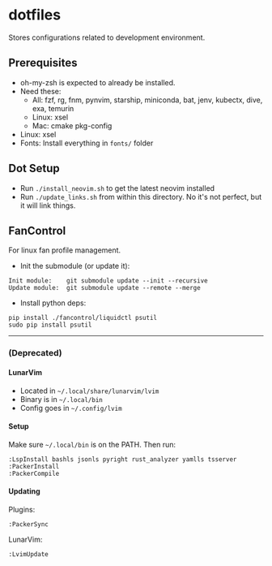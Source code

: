 # dotfiles
Stores configurations related to development environment.

## Prerequisites
- oh-my-zsh is expected to already be installed.
- Need these: 
  - All: fzf, rg, fnm, pynvim, starship, miniconda, bat, jenv, kubectx, dive, exa, temurin
  - Linux: xsel
  - Mac: cmake pkg-config
- Linux: xsel
- Fonts: Install everything in `fonts/` folder

## Dot Setup
- Run `./install_neovim.sh` to get the latest neovim installed
- Run `./update_links.sh` from within this directory. No it's not perfect, but it will link things.

## FanControl

For linux fan profile management.

- Init the submodule (or update it):
```
Init module:    git submodule update --init --recursive
Update module:  git submodule update --remote --merge
```

- Install python deps:
```
pip install ./fancontrol/liquidctl psutil
sudo pip install psutil
```

---

### (Deprecated)

#### LunarVim
- Located in `~/.local/share/lunarvim/lvim`
- Binary is in `~/.local/bin`
- Config goes in `~/.config/lvim`

#### Setup
Make sure `~/.local/bin` is on the PATH. Then run:
```
:LspInstall bashls jsonls pyright rust_analyzer yamlls tsserver
:PackerInstall 
:PackerCompile
```

#### Updating
Plugins:
```
:PackerSync
```

LunarVim:
```
:LvimUpdate
```
